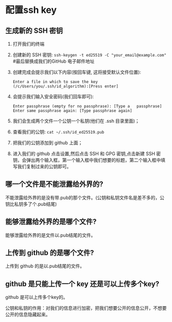 # 配置ssh key

## 生成新的 SSH 密钥

1. 打开我们的终端

2. 创建新的 SSH 密钥:
    `ssh-keygen -t ed25519 -C "your_email@example.com"` #最后替换成我们的GitHub 电子邮件地址

3. 创建完成会提示我们以下内容(按回车键, 这将接受默认文件位置):

    ```test
    Enter a file in which to save the key (/c/Users/you/.ssh/id_algorithm):[Press enter]
    ```

4. 会提示我们输入安全密码(我们回车即可):

    ```test
    Enter passphrase (empty for no passphrase): [Type a   passphrase]
    Enter same passphrase again: [Type passphrase again]
    ```

5. 我们会生成两个文件一个公钥一个私钥(他们在 .ssh 目录里面)；

6. 查看我们的公钥:
    `cat ~/.ssh/id_ed25519.pub`

7. 把我们的公钥添加到 github 上面；

8. 进入我们的 github 点击设置,然后点击 SSH 和 GPG 密钥,点击新建 SSH 密钥，会弹出两个输入框，第一个输入框中我们想要的标题，第二个输入框中填写我们复制过来的公钥即可。

## 哪一个文件是不能泄露给外界的?

不能泄露给外界的是没有带.pub的那个文件。(公钥和私钥文件名是差不多的，公钥比私钥多了个.pub结尾)

## 能够泄露给外界的是哪个文件?

能够泄露给外界的是文件以.pub结尾的文件。

## 上传到 github 的是哪个文件?

上传到 github 的是以.pub结尾的文件。

## github 是只能上传一个 key 还是可以上传多个key?

github 是可以上传多个key的。

公钥和私钥的作用：对我们的信息进行加密，把我们想要公开的信息公开，不想要公开的信息隐藏起来。
